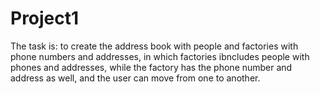 # Project1
The task is:
to create the address book with people and factories with phone numbers and addresses, in which factories ibncludes people with phones and addresses, while the factory has the phone number and address as well, and the user can move from one to another.
